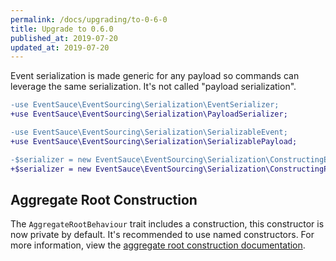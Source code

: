 ```yaml
---
permalink: /docs/upgrading/to-0-6-0
title: Upgrade to 0.6.0
published_at: 2019-07-20
updated_at: 2019-07-20
---
```


Event serialization is made generic for any payload so commands can leverage the
same serialization. It's not called "payload serialization".

```diff
-use EventSauce\EventSourcing\Serialization\EventSerializer;
+use EventSauce\EventSourcing\Serialization\PayloadSerializer;

-use EventSauce\EventSourcing\Serialization\SerializableEvent;
+use EventSauce\EventSourcing\Serialization\SerializablePayload;

-$serializer = new EventSauce\EventSourcing\Serialization\ConstructingEventSerializer();
+$serializer = new EventSauce\EventSourcing\Serialization\ConstructingPayloadSerializer();
```

## Aggregate Root Construction

The `AggregateRootBehaviour` trait includes a construction, this constructor
is now private by default. It's recommended to use named constructors. For more
information, view the [aggregate root construction documentation](https://eventsauce.io/docs/getting-started/create-an-aggregate-root/#aggregate-construction).


